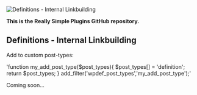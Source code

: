 ![Definitions - Internal Linkbuilding](https://really-simple-plugins.com/wp-content/uploads/2021/03/definitions-fuji-1.png)

**This is the Really Simple Plugins GitHub repository.**

## Definitions - Internal Linkbuilding

Add to custom post-types:

'function my_add_post_type($post_types){
        $post_types[] = 'definition';
        return $post_types;
    }
add_filter('wpdef_post_types','my_add_post_type');'

Coming soon...

